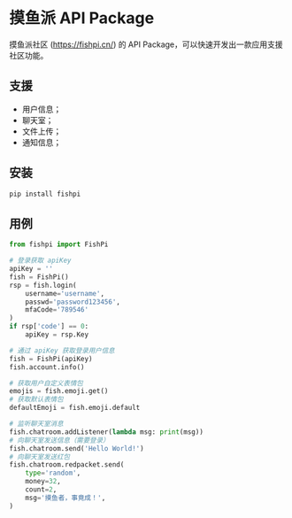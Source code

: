 # 摸鱼派 API Package
摸鱼派社区 (https://fishpi.cn/) 的 API Package，可以快速开发出一款应用支援社区功能。

## 支援
- 用户信息；
- 聊天室；
- 文件上传；
- 通知信息；

## 安装

```bash
pip install fishpi
```

## 用例

```python
from fishpi import FishPi

# 登录获取 apiKey
apiKey = ''
fish = FishPi()
rsp = fish.login(
    username='username', 
    passwd='password123456',
    mfaCode='789546'
)
if rsp['code'] == 0:
    apiKey = rsp.Key

# 通过 apiKey 获取登录用户信息
fish = FishPi(apiKey)
fish.account.info()

# 获取用户自定义表情包
emojis = fish.emoji.get()
# 获取默认表情包
defaultEmoji = fish.emoji.default

# 监听聊天室消息
fish.chatroom.addListener(lambda msg: print(msg))
# 向聊天室发送信息（需要登录）
fish.chatroom.send('Hello World!')
# 向聊天室发送红包
fish.chatroom.redpacket.send(
    type='random',
    money=32,
    count=2,
    msg='摸鱼者，事竟成！',
)

```
